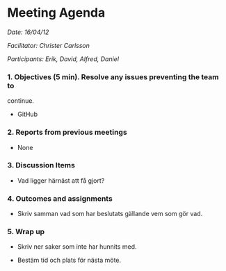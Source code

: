 # Meeting Agenda

*Date: 16/04/12*

*Facilitator: Christer Carlsson*

*Participants: Erik, David, Alfred, Daniel*

### 1. Objectives (5 min). Resolve any issues preventing the team to 
  continue.

  * GitHub

### 2. Reports from previous meetings

  * None

### 3. Discussion Items

  * Vad ligger härnäst att få gjort?

### 4. Outcomes and assignments

  * Skriv samman vad som har beslutats gällande vem som gör vad.

### 5. Wrap up

  * Skriv ner saker som inte har hunnits med.

  * Bestäm tid och plats för nästa möte.
